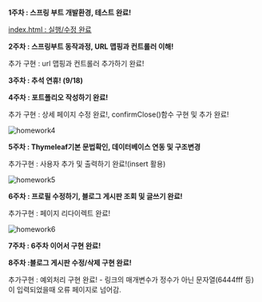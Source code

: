 **1주차 : 스프링 부트 개발환경, 테스트 완료!**

[index.html : 실행/수정 완료](https://github.com/Ohhaeseo)

**2주차 : 스프링부트 동작과정, URL 맵핑과 컨트롤러 이해!**

추가 구현 : url 맵핑과 컨트롤러 추가하기 완료!

**3주차 : 추석 연휴! (9/18)**

**4주차 : 포트폴리오 작성하기 완료!**

추가 구현 : 상세 페이지 수정 완료!, confirmClose()함수 구현 및 추가 완료!

![homework4](https://github.com/user-attachments/assets/cac4f504-66c2-46e3-be37-9d5ac82374ac)

**5주차 : Thymeleaf기본 문법확인, 데이터베이스 연동 및 구조변경**

추가구현 : 사용자 추가 및 출력하기 완료!(insert 활용)

![homework5](https://github.com/user-attachments/assets/1502f352-07f5-4c5c-930d-a036ac3bd77c)

**6주차 : 프로필 수정하기, 블로그 게시판 조회 및 글쓰기 완료!**

추가구현 : 페이지 리다이렉트 완료!

![homework6](https://github.com/user-attachments/assets/03b5fc01-81df-41ff-bb4e-1cf84df1f725)

**7주차 : 6주차 이어서 구현 완료!**

**8주차 :블로그 게시판 수정/삭제 구현 완료!**

추가구현 : 예외처리 구현 완료! - 링크의 매개변수가 정수가 아닌 문자열(6444fff 등)이 입력되었을때 오류 페이지로 넘어감.
